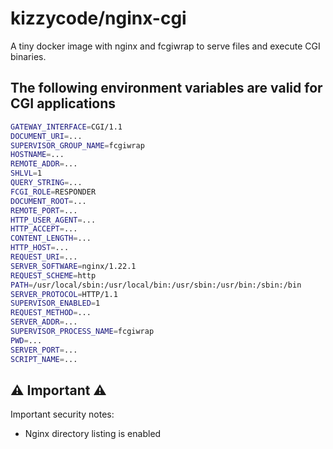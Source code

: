 # kizzycode/nginx-cgi

A tiny docker image with nginx and fcgiwrap to serve files and execute CGI binaries.


## The following environment variables are valid for CGI applications
```sh
GATEWAY_INTERFACE=CGI/1.1
DOCUMENT_URI=...
SUPERVISOR_GROUP_NAME=fcgiwrap
HOSTNAME=...
REMOTE_ADDR=...
SHLVL=1
QUERY_STRING=...
FCGI_ROLE=RESPONDER
DOCUMENT_ROOT=...
REMOTE_PORT=...
HTTP_USER_AGENT=...
HTTP_ACCEPT=...
CONTENT_LENGTH=...
HTTP_HOST=...
REQUEST_URI=...
SERVER_SOFTWARE=nginx/1.22.1
REQUEST_SCHEME=http
PATH=/usr/local/sbin:/usr/local/bin:/usr/sbin:/usr/bin:/sbin:/bin
SERVER_PROTOCOL=HTTP/1.1
SUPERVISOR_ENABLED=1
REQUEST_METHOD=...
SERVER_ADDR=...
SUPERVISOR_PROCESS_NAME=fcgiwrap
PWD=...
SERVER_PORT=...
SCRIPT_NAME=...
```


## ⚠️ Important ⚠️
Important security notes:
- Nginx directory listing is enabled
